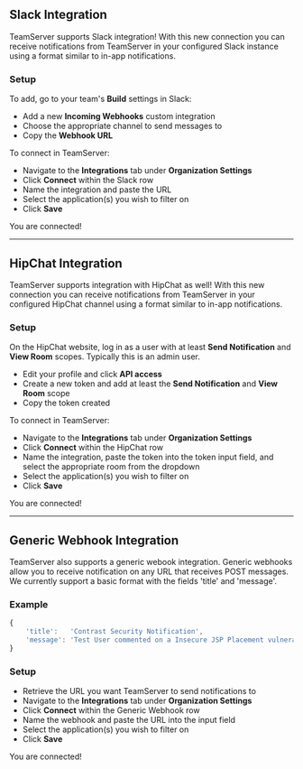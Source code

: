 <!--
title: "Integrations"
description: "Adding Integrations to TeamServer"
tags: "integrations hipchat generic slack webhook teamserver"
-->

## Slack Integration

TeamServer supports Slack integration! With this new connection you can receive notifications from TeamServer in your configured Slack instance using a format similar to in-app notifications.

### Setup

To add, go to your team's **Build** settings in Slack:

* Add a new **Incoming Webhooks** custom integration
* Choose the appropriate channel to send messages to
* Copy the **Webhook URL**

To connect in TeamServer:

* Navigate to the **Integrations** tab under **Organization Settings**
* Click **Connect** within the Slack row
* Name the integration and paste the URL
* Select the application(s) you wish to filter on
* Click **Save**

You are connected!

---

## HipChat Integration

TeamServer supports integration with HipChat as well! With this new connection you can receive notifications from TeamServer in your configured HipChat channel using a format similar to in-app notifications.

### Setup

On the HipChat website, log in as a user with at least **Send Notification** and **View Room** scopes. Typically this is an admin user.

* Edit your profile and click **API access**
* Create a new token and add at least the **Send Notification** and **View Room** scope
* Copy the token created

To connect in TeamServer:

* Navigate to the **Integrations** tab under **Organization Settings**
* Click **Connect** within the HipChat row
* Name the integration, paste the token into the token input field, and select the appropriate room from the dropdown
* Select the application(s) you wish to filter on
* Click **Save**

You are connected!

---

## Generic Webhook Integration

TeamServer also supports a generic webook integration. Generic webhooks allow you to receive notification on any URL that receives POST messages. We currently support a basic format with the fields 'title' and 'message'.

### Example

```javascript
{
	'title':   'Contrast Security Notification',
	'message': 'Test User commented on a Insecure JSP Placement vulnerability in WebGoat. \"Fixed in CVE-2015\"'
}
```

### Setup

* Retrieve the URL you want TeamServer to send notifications to
* Navigate to the **Integrations** tab under **Organization Settings**
* Click **Connect** within the Generic Webhook row
* Name the webhook and paste the URL into the input field
* Select the application(s) you wish to filter on
* Click **Save**

You are connected!

